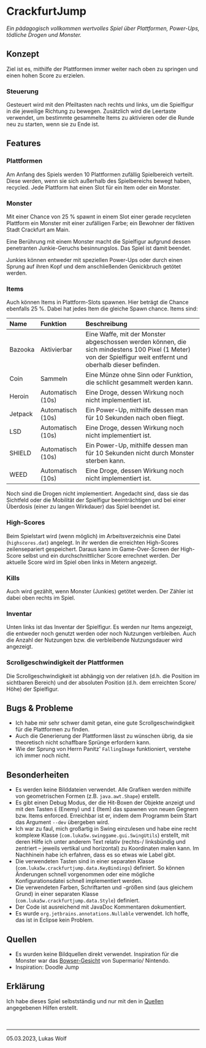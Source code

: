 # CrackfurtJump

_Ein pädagogisch vollkommen wertvolles Spiel über Plattformen, Power-Ups,
tödliche Drogen und Monster._


## Konzept

Ziel ist es, mithilfe der Plattformen immer weiter nach oben zu springen und
einen hohen Score zu erzielen.


### Steuerung

Gesteuert wird mit den Pfeiltasten nach rechts und links, um die Spielfigur in
die jeweilige Richtung zu bewegen. Zusätzlich wird die Leertaste verwendet, um
bestimmte gesammelte Items zu aktivieren oder die Runde neu zu starten, wenn sie
zu Ende ist.


## Features

### Plattformen

Am Anfang des Spiels werden 10 Plattformen zufällig Spielbereich verteilt. Diese
werden, wenn sie sich außerhalb des Spielbereichs bewegt haben, recycled. Jede
Plattform hat einen Slot für ein Item oder ein Monster.


### Monster

Mit einer Chance von 25 % spawnt in einem Slot einer gerade recycleten Plattform
ein Monster mit einer zufälligen Farbe; ein Bewohner der fiktiven Stadt
Crackfurt am Main.

Eine Berührung mit einem Monster macht die Spielfigur aufgrund dessen
penetranten Junkie-Geruchs besinnungslos. Das Spiel ist damit beendet.

Junkies können entweder mit speziellen Power-Ups oder durch einen Sprung auf
ihren Kopf und dem anschließenden Genickbruch getötet werden.


### Items

Auch können Items in Plattform-Slots spawnen. Hier beträgt die Chance ebenfalls
25 %. Dabei hat jedes Item die gleiche Spawn chance. Items sind:

| Name    | Funktion          | Beschreibung                                                                                                                                                   |
|:--------|:------------------|:---------------------------------------------------------------------------------------------------------------------------------------------------------------|
| Bazooka | Aktivierbar       | Eine Waffe, mit der Monster abgeschossen werden können, die sich mindestens 100 Pixel (1 Meter) von der Spielfigur weit entfernt und oberhalb dieser befinden. |
| Coin    | Sammeln           | Eine Münze ohne Sinn oder Funktion, die schlicht gesammelt werden kann.                                                                                        |
| Heroin  | Automatisch (10s) | Eine Droge, dessen Wirkung noch nicht implementiert ist.                                                                                                       |
| Jetpack | Automatisch (10s) | Ein Power-Up, mithilfe dessen man für 10 Sekunden nach oben fliegt.                                                                                            |
| LSD     | Automatisch (10s) | Eine Droge, dessen Wirkung noch nicht implementiert ist.                                                                                                       |
| SHIELD  | Automatisch (10s) | Ein Power-Up, mithilfe dessen man für 10 Sekunden nicht durch Monster sterben kann.                                                                            |
| WEED    | Automatisch (10s) | Eine Droge, dessen Wirkung noch nicht implementiert ist.                                                                                                       |

Noch sind die Drogen nicht implementiert. Angedacht sind, dass sie das Sichtfeld
oder die Mobilität der Spielfigur beeinträchtigen und bei einer Überdosis (einer
zu langen Wirkdauer) das Spiel beendet ist.


### High-Scores

Beim Spielstart wird (wenn möglich) im Arbeitsverzeichnis eine Datei
(`highscores.dat`) angelegt. In ihr werden die erreichten High-Scores
zeilensepariert gespeichert. Daraus kann im Game-Over-Screen der High-Score
selbst und ein durchschnittlicher Score errechnet werden. Der aktuelle Score
wird im Spiel oben links in Metern angezeigt.


### Kills

Auch wird gezählt, wenn Monster (Junkies) getötet werden. Der Zähler ist dabei
oben rechts im Spiel.


### Inventar

Unten links ist das Inventar der Spielfigur. Es werden nur Items angezeigt, die
entweder noch genutzt werden oder noch Nutzungen verbleiben. Auch die Anzahl der
Nutzungen bzw. die verbleibende Nutzungsdauer wird angezeigt.

### Scrollgeschwindigkeit der Plattformen

Die Scrollgeschwindigkeit ist abhängig von der relativen (d.h. die Position im
sichtbaren Bereich) und der absoluten Position (d.h. dem erreichten Score/ Höhe)
der Spielfigur.


## Bugs &amp; Probleme

- Ich habe mir sehr schwer damit getan, eine gute Scrollgeschwindigkeit für die
  Plattformen zu finden.
- Auch die Generierung der Plattformen lässt zu wünschen übrig, da sie 
  theoretisch nicht schaffbare Sprünge erfordern kann.
- Wie der Sprung von Herrn Panitz' `FallingImage` funktioniert, verstehe ich
  immer noch nicht.


## Besonderheiten

- Es werden keine Bilddateien verwendet. Alle Grafiken werden mithilfe von
  geometrischen Formen (z.B. `java.awt.Shape`) erstellt.
- Es gibt einen Debug Modus, der die Hit-Boxen der Objekte anzeigt und mit den
  Tasten `E` (Enemy) und `I` (Item) das spawnen von neuen Gegnern bzw. Items
  enforced. Erreichbar ist er, indem dem Programm beim Start das Argument
  `--dev` übergeben wird.
- Ich war zu faul, mich großartig in Swing einzulesen und habe eine recht
  komplexe Klasse (`com.luka5w.swinggame.gui.SwingUtils`) erstellt, mit deren
  Hilfe ich unter anderem Text relativ (rechts-/ linksbündig und zentriert
  &ndash; jeweils vertikal und horizontal) zu Koordinaten malen kann. Im
  Nachhinein habe ich erfahren, dass es so etwas wie Label gibt.
- Die verwendeten Tasten sind in einer separaten Klasse
  (`com.luka5w.crackfurtjump.data.KeyBindings`) definiert. So können Änderungen
  schnell vorgenommen oder eine mögliche Konfigurationsdatei schnell
  implementiert werden.
- Die verwendeten Farben, Schriftarten und -größen sind (aus gleichem Grund) in
  einer separaten Klasse (`com.luka5w.crackfurtjump.data.Style`) definiert.
- Der Code ist ausreichend mit JavaDoc Kommentaren dokumentiert.
- Es wurde `org.jetbrains.annotations.Nullable` verwendet. Ich hoffe, das ist in
  Eclipse kein Problem.

## Quellen

- Es wurden keine Bildquellen direkt verwendet. Inspiration für die Monster war 
  das [Bowser-Gesicht](https://duckduckgo.com/?q=bowser+icon) von Supermario/
  Nintendo.
- Inspiration: Doodle Jump


## Erklärung

Ich habe dieses Spiel selbstständig und nur mit den in [Quellen](#Quellen)
angegebenen Hilfen erstellt.<br/>
<br/>
<br/>


---

05.03.2023, Lukas Wolf